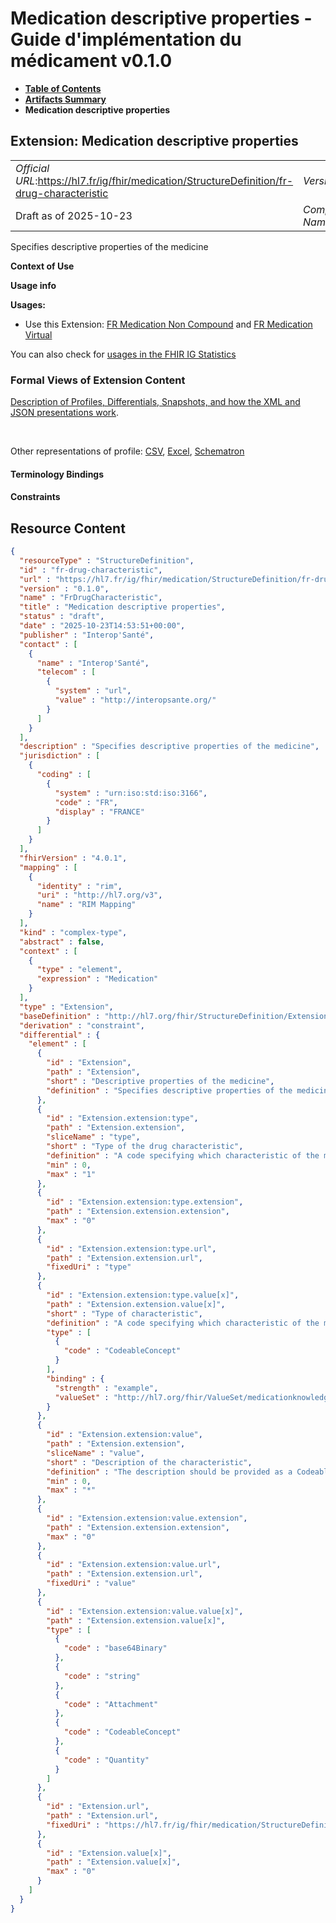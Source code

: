 # Medication descriptive properties - Guide d'implémentation du médicament v0.1.0

* [**Table of Contents**](toc.md)
* [**Artifacts Summary**](artifacts.md)
* **Medication descriptive properties**

## Extension: Medication descriptive properties 

| | |
| :--- | :--- |
| *Official URL*:https://hl7.fr/ig/fhir/medication/StructureDefinition/fr-drug-characteristic | *Version*:0.1.0 |
| Draft as of 2025-10-23 | *Computable Name*:FrDrugCharacteristic |

Specifies descriptive properties of the medicine

**Context of Use**

**Usage info**

**Usages:**

* Use this Extension: [FR Medication Non Compound](StructureDefinition-fr-medication-noncompound.md) and [FR Medication Virtual](StructureDefinition-fr-medication-virtual.md)

You can also check for [usages in the FHIR IG Statistics](https://packages2.fhir.org/xig/hl7.fhir.fr.medication|current/StructureDefinition/fr-drug-characteristic)

### Formal Views of Extension Content

 [Description of Profiles, Differentials, Snapshots, and how the XML and JSON presentations work](http://build.fhir.org/ig/FHIR/ig-guidance/readingIgs.html#structure-definitions). 

 

Other representations of profile: [CSV](StructureDefinition-fr-drug-characteristic.csv), [Excel](StructureDefinition-fr-drug-characteristic.xlsx), [Schematron](StructureDefinition-fr-drug-characteristic.sch) 

#### Terminology Bindings

#### Constraints



## Resource Content

```json
{
  "resourceType" : "StructureDefinition",
  "id" : "fr-drug-characteristic",
  "url" : "https://hl7.fr/ig/fhir/medication/StructureDefinition/fr-drug-characteristic",
  "version" : "0.1.0",
  "name" : "FrDrugCharacteristic",
  "title" : "Medication descriptive properties",
  "status" : "draft",
  "date" : "2025-10-23T14:53:51+00:00",
  "publisher" : "Interop'Santé",
  "contact" : [
    {
      "name" : "Interop'Santé",
      "telecom" : [
        {
          "system" : "url",
          "value" : "http://interopsante.org/"
        }
      ]
    }
  ],
  "description" : "Specifies descriptive properties of the medicine",
  "jurisdiction" : [
    {
      "coding" : [
        {
          "system" : "urn:iso:std:iso:3166",
          "code" : "FR",
          "display" : "FRANCE"
        }
      ]
    }
  ],
  "fhirVersion" : "4.0.1",
  "mapping" : [
    {
      "identity" : "rim",
      "uri" : "http://hl7.org/v3",
      "name" : "RIM Mapping"
    }
  ],
  "kind" : "complex-type",
  "abstract" : false,
  "context" : [
    {
      "type" : "element",
      "expression" : "Medication"
    }
  ],
  "type" : "Extension",
  "baseDefinition" : "http://hl7.org/fhir/StructureDefinition/Extension",
  "derivation" : "constraint",
  "differential" : {
    "element" : [
      {
        "id" : "Extension",
        "path" : "Extension",
        "short" : "Descriptive properties of the medicine",
        "definition" : "Specifies descriptive properties of the medicine, such as color, shape, imprints, release characteristic, etc."
      },
      {
        "id" : "Extension.extension:type",
        "path" : "Extension.extension",
        "sliceName" : "type",
        "short" : "Type of the drug characteristic",
        "definition" : "A code specifying which characteristic of the medicine is being described (for example, colour, shape, imprint, release characteristic).",
        "min" : 0,
        "max" : "1"
      },
      {
        "id" : "Extension.extension:type.extension",
        "path" : "Extension.extension.extension",
        "max" : "0"
      },
      {
        "id" : "Extension.extension:type.url",
        "path" : "Extension.extension.url",
        "fixedUri" : "type"
      },
      {
        "id" : "Extension.extension:type.value[x]",
        "path" : "Extension.extension.value[x]",
        "short" : "Type of characteristic",
        "definition" : "A code specifying which characteristic of the medicine is being described.",
        "type" : [
          {
            "code" : "CodeableConcept"
          }
        ],
        "binding" : {
          "strength" : "example",
          "valueSet" : "http://hl7.org/fhir/ValueSet/medicationknowledge-characteristic"
        }
      },
      {
        "id" : "Extension.extension:value",
        "path" : "Extension.extension",
        "sliceName" : "value",
        "short" : "Description of the characteristic",
        "definition" : "The description should be provided as a CodeableConcept, SimpleQuantity or an image. The description can be a string only when these others are not available.",
        "min" : 0,
        "max" : "*"
      },
      {
        "id" : "Extension.extension:value.extension",
        "path" : "Extension.extension.extension",
        "max" : "0"
      },
      {
        "id" : "Extension.extension:value.url",
        "path" : "Extension.extension.url",
        "fixedUri" : "value"
      },
      {
        "id" : "Extension.extension:value.value[x]",
        "path" : "Extension.extension.value[x]",
        "type" : [
          {
            "code" : "base64Binary"
          },
          {
            "code" : "string"
          },
          {
            "code" : "Attachment"
          },
          {
            "code" : "CodeableConcept"
          },
          {
            "code" : "Quantity"
          }
        ]
      },
      {
        "id" : "Extension.url",
        "path" : "Extension.url",
        "fixedUri" : "https://hl7.fr/ig/fhir/medication/StructureDefinition/fr-drug-characteristic"
      },
      {
        "id" : "Extension.value[x]",
        "path" : "Extension.value[x]",
        "max" : "0"
      }
    ]
  }
}

```

